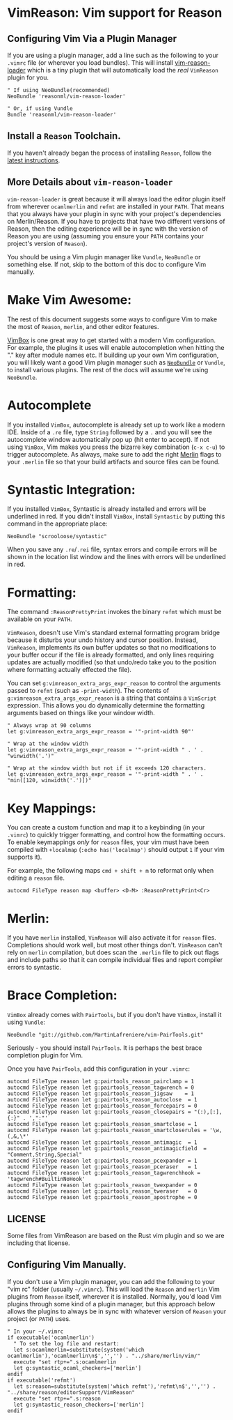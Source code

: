 VimReason: Vim support for Reason
=========================================

Configuring Vim Via a Plugin Manager
------------------

If you are using a plugin manager, add a line such as the following
to your `.vimrc` file (or wherever you load bundles). This will
install [vim-reason-loader](https://github.com/reasonml/vim-reason-loader)
which is a tiny plugin that will automatically load the
*real* `VimReason` plugin for you.

```
" If using NeoBundle(recommended)
NeoBundle 'reasonml/vim-reason-loader'

" Or, if using Vundle
Bundle 'reasonml/vim-reason-loader'
```
Install a `Reason` Toolchain.
------------------
If you haven't already began the process of installing `Reason`, follow the
[latest
instructions](https://github.com/facebook/Reason/blob/master/README.md#install-via-npm).


More Details about `vim-reason-loader`
---------------------
`vim-reason-loader` is great because it will always load the editor plugin itself
from wherever `ocamlmerlin` and `refmt` are installed in your `PATH`. That means
that you always have your plugin in sync with your project's dependencies
on Merlin/Reason. If you have to projects that have two different versions of Reason,
then the editing experience will be in sync with the version of Reason you are using
(assuming you ensure your `PATH` contains your project's version of `Reason`).

You should be using a Vim plugin manager like `Vundle`, `NeoBundle` or something else.
If not, skip to the bottom of this doc to configure Vim manually.


Make Vim Awesome:
============

The rest of this document suggests some ways to configure Vim to make the most
of `Reason`, `merlin`, and other editor features.

[VimBox](https://github.com/jordwalke/vimbox) is one great way to get started
with a modern Vim configuration. For example, the plugins it uses will enable
autocompletion when hitting the "." key after module names etc. If building up
your own Vim configuration, you will likely want a good Vim plugin manager such
as [`NeoBundle`](https://github.com/Shougo/neobundle.vim) or `Vundle`, to
install various plugins. The rest of the docs will assume we're using
`NeoBundle`.

Autocomplete
==========

If you installed `VimBox`, autocomplete is already set up to work like a modern
IDE. Inside of a `.re` file, type `String` followed by a `.` and you will see
the autocomplete window automatically pop up (hit enter to accept). If not
using `VimBox`, Vim makes you press the bizarre key combination (`c-x c-u`) to
trigger autocomplete. As always, make sure to add the right
[Merlin](https://github.com/the-lambda-church/merlin) flags to your `.merlin`
file so that your build artifacts and source files can be found.


Syntastic Integration:
==========

If you installed `VimBox`, Syntastic is already installed and errors will be
underlined in red. If you didn't install `VimBox`, install `Syntastic` by
putting this command in the appropriate place:

```vim
NeoBundle "scrooloose/syntastic"
```

When you save any `.re`/`.rei` file, syntax errors and compile errors will be
shown in the location list window and the lines with errors will be underlined
in red.

Formatting:
===========

The command `:ReasonPrettyPrint` invokes the binary `refmt` which must be
available on your `PATH`.

`VimReason`, doesn't use Vim's standard external formatting program bridge
because it disturbs your undo history and cursor position. Instead,
`VimReason`, implements its own buffer updates so that no modifications to your
buffer occur if the file is already formatted, and only lines requiring updates
are actually modified (so that undo/redo take you to the position where
formatting actually effected the file).

You can set `g:vimreason_extra_args_expr_reason` to control the arguments
passed to `refmt` (such as `-print-width`). The contents of
`g:vimreason_extra_args_expr_reason` is a string that contains a `VimScript`
expression. This allows you do dynamically determine the formatting arguments
based on things like your window width.

```vim
" Always wrap at 90 columns
let g:vimreason_extra_args_expr_reason = '"-print-width 90"'

" Wrap at the window width
let g:vimreason_extra_args_expr_reason = '"-print-width " . ' .  "winwidth('.')"

" Wrap at the window width but not if it exceeds 120 characters.
let g:vimreason_extra_args_expr_reason = '"-print-width " . ' .  "min([120, winwidth('.')])"
```

Key Mappings:
=============

You can create a custom function and map it to a keybinding (in your `.vimrc`)
to quickly trigger formatting, and control how the formatting occurs. To enable
keymappings *only* for `reason` files, your vim must have been compiled with
`+localmap` (`:echo has('localmap')` should output `1` if your vim supports it).

For example, the following maps `cmd + shift + m` to reformat only when editing
a `reason` file.

```vim
autocmd FileType reason map <buffer> <D-M> :ReasonPrettyPrint<Cr>
```


Merlin:
===========
If you have `merlin` installed, `VimReason` will also activate it for `reason`
files. Completions should work well, but most other things don't. `VimReason`
can't rely on `merlin` compilation, but does scan the `.merlin` file to pick
out flags and include paths so that it can compile individual files and report
compiler errors to syntastic.


Brace Completion:
============
`VimBox` already comes with `PairTools`, but if you don't have `VimBox`, install it using `Vundle`:

```vim
NeoBundle "git://github.com/MartinLafreniere/vim-PairTools.git"
```

Seriously - you should install `PairTools`. It is perhaps the best brace completion plugin for Vim.

Once you have `PairTools`, add this configuration in your `.vimrc`:

```vim
autocmd FileType reason let g:pairtools_reason_pairclamp = 1
autocmd FileType reason let g:pairtools_reason_tagwrench = 0
autocmd FileType reason let g:pairtools_reason_jigsaw    = 1
autocmd FileType reason let g:pairtools_reason_autoclose  = 1
autocmd FileType reason let g:pairtools_reason_forcepairs = 0
autocmd FileType reason let g:pairtools_reason_closepairs = "(:),[:],{:}" . ',":"'
autocmd FileType reason let g:pairtools_reason_smartclose = 1
autocmd FileType reason let g:pairtools_reason_smartcloserules = '\w,(,&,\*'
autocmd FileType reason let g:pairtools_reason_antimagic  = 1
autocmd FileType reason let g:pairtools_reason_antimagicfield  = "Comment,String,Special"
autocmd FileType reason let g:pairtools_reason_pcexpander = 1
autocmd FileType reason let g:pairtools_reason_pceraser   = 1
autocmd FileType reason let g:pairtools_reason_tagwrenchhook = 'tagwrench#BuiltinNoHook'
autocmd FileType reason let g:pairtools_reason_twexpander = 0
autocmd FileType reason let g:pairtools_reason_tweraser   = 0
autocmd FileType reason let g:pairtools_reason_apostrophe = 0
```

LICENSE
-------
Some files from VimReason are based on the Rust vim plugin and so we are including that license.





Configuring Vim Manually.
------------------
If you don't use a Vim plugin manager, you can add the following to your
"vim rc" folder (usually `~/.vimrc`). This will load
the `Reason` and `merlin` Vim plugins from `Reason` itself, wherever it is
installed. Normally, you'd load Vim plugins through some kind of a plugin manager,
but this approach below allows the plugins to always be in sync with whatever version of
`Reason` your project (or `PATH`) uses.

```vim
" In your ~/.vimrc
if executable('ocamlmerlin')
  " To set the log file and restart:
  let s:ocamlmerlin=substitute(system('which ocamlmerlin'),'ocamlmerlin\n$','','') . "../share/merlin/vim/"
  execute "set rtp+=".s:ocamlmerlin
  let g:syntastic_ocaml_checkers=['merlin']
endif
if executable('refmt')
  let s:reason=substitute(system('which refmt'),'refmt\n$','','') . "../share/reason/editorSupport/VimReason"
  execute "set rtp+=".s:reason
  let g:syntastic_reason_checkers=['merlin']
endif
```


